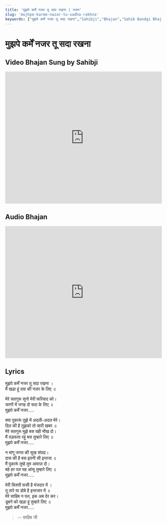 ```yaml
---
title: 'मुझपे कर्में नजर तू सदा रखना | भजन'
slug: 'mujhpe-karme-nazar-tu-sadha-rakhna'
keywords: ["मुझपे कर्में नजर तू सदा रखना","Sahibji","Bhajan","Sahib Bandgi Bhajan","Sant Kabir Bhajan","bhajan lyrics","साहिब बंदगी भजन","भजन"]
---
```



# मुझपे कर्में नजर तू सदा रखना

## Video Bhajan Sung by Sahibji

<iframe width="100%" height="424" src="https://www.youtube.com/embed/zR1jhWDM4G0" title="&quot;MUJPE KARMA NAZAR TU SADA RAKHNA&quot; - Sung By SAHIBJI" frameborder="0" allow="accelerometer; autoplay; clipboard-write; encrypted-media; gyroscope; picture-in-picture; web-share" allowfullscreen></iframe>

## Audio Bhajan

<iframe width="100%" height="424" src="https://www.youtube.com/embed/HuqpXkxWtwo" title="“SADGURU PRATHANA&quot;" frameborder="0" allow="accelerometer; autoplay; clipboard-write; encrypted-media; gyroscope; picture-in-picture; web-share" allowfullscreen></iframe>

## Lyrics


मुझपे कर्में नजर तू सदा रखना ।  
मैं खड़ा हूं दया की नज़र के लिए ॥  

मेरे सतगुरू सुनो मेरी फरियाद को।  
चरणों में जगह दो सदा के लिए ॥  
मुझपे कर्में नजर.....  

क्या पुकारूं तुझे में अदली-अदल मेरे।  
दिल की है तुझको तो सारी खबर ॥  
मेरे सतगुरू मुझे बस यही भीख दो।  
मैं तड़फता रहूं बस तुम्हारे लिए ॥  
मुझपे कर्में नजर.....  

न मांगू जगत की सुख संपदा।  
दास की है बस इतनी सी इन्तजा ॥  
मैं पुकारूं तुम्हे तुम आवाज़ दो।  
बहे हर पल यह आंसू तुम्हारे लिए ॥  
मुझपे कर्में नजर.....  

मेरी किश्ती फसी है मंजदार में ।  
तू तारे या डोबे है इन्तजार में ॥  
मेरे साहिब न पल, इक अब देर कर।  
डूबने को खड़ा हूं तुम्हारे लिए ॥  
मुझपे कर्में नजर.....  

>    -- साहिब जी   

